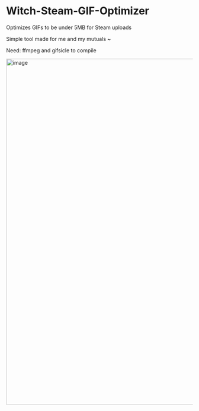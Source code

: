 # Witch-Steam-GIF-Optimizer
Optimizes GIFs to be under 5MB for Steam uploads

Simple tool made for me and my mutuals ~

Need: ffmpeg and gifsicle to compile

<img width="952" height="932" alt="image" src="https://github.com/user-attachments/assets/2b9b13c7-0d47-4cda-ad62-3501d0fd06a9" />
